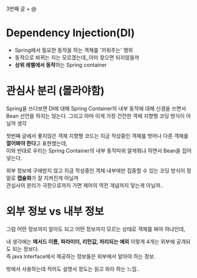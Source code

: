 3번째 글 + @

# Dependency Injection(DI)
- Spring에서 필요한 동작을 하는 객체를 '끼워주는' 행위
- 동적으로 바뀌는 지는 모르겠는데,,아마 찾으면 되지않을까
- **상위 레벨에서 동작**하는 Spring container


# 관심사 분리 (몰라야함)
Spring을 쓰다보면 DI에 대해 Spring Container의 내부 동작에 대해 신경을 쓰면서 Bean 선언을 하지는 않는다.
  그리고 아마 이게 가장 건전한 객체 지향형 코딩 방식이 아닐까 생각

첫번째 글에서 좋지않은 객체 지향형 코드는 지금 작성중인 객체를 벗어나 다른 객체를 **열어봐야 한다**고 표현했는데,  
이와 반대로 우리는 Spring Container의 내부 동작따위 알게뭐냐 하면서 Bean을 집어넣는다.

외부 정보에 구애받지 않고 지금 작성중인 객체 내부에만 집중할 수 있는 코딩 방식이 정말로 **캡슐화**가 잘 지켜진게 아닐까  
관심사의 분리가 극한으로까지 가면 제어의 역전 개념까지 닿는게 아닐까..

# 외부 정보 vs 내부 정보
그럼 어떤 정보까지 알아도 되고 어떤 정보까지 모르는 상태로 객체를 짜야 하냐인데,  

내 생각에는 **메서드 이름, 파라미터, 리턴값, 처리되는 예외** 이렇게 4개는 외부에 공개되도 되는 정보다.  
즉 java Interface에서 제공하는 정보들은 외부에서 알아야 하는 정보.

밖에서 사용하는데 적어도 설명서 정도는 읽고 와라 하는 느낌..
